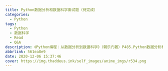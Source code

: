 ```yaml
---
title: Python数据分析和数据科学面试题（待完成）
categories:
  - Python
tags:
  - Python
  - 数据科学
  - Read
  - Q&A
description: 《Python编程：从数据分析到数据科学》（朝乐门著）P485.Python数据分析和数据科学面试题
abbrlink: 561ea8e9
date: 2020-12-06 15:37:46
cover: https://img.thaddeus.ink/self_images/anime_imgs/r534.png
---
```



